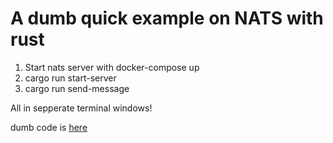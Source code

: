 # A dumb quick example on NATS with rust

1. Start nats server with docker-compose up
2. cargo run start-server
3. cargo run send-message

All in sepperate terminal windows!

dumb code is [here](./src/main.rs)
